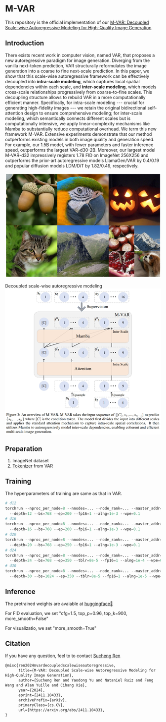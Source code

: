 # M-VAR
This repository is the official implementation of our [M-VAR: Decoupled Scale-wise Autoregressive Modeling for High-Quality Image Generation](https://arxiv.org/abs/2411.10433)

## Introduction
There exists recent work in computer vision, named VAR, that proposes a new autoregressive paradigm for image generation. Diverging from the vanilla next-token prediction, VAR structurally reformulates the image generation into a coarse to fine next-scale prediction. 
In this paper, we show that this scale-wise autoregressive framework can be effectively decoupled into **intra-scale modeling**, which captures local spatial dependencies within each scale, and **inter-scale modeling**, which models cross-scale relationships progressively from coarse-to-fine scales.
This decoupling structure allows to rebuild VAR in a more computationally efficient manner. Specifically, for intra-scale modeling --- crucial for generating high-fidelity images --- we retain the original bidirectional self-attention design to ensure comprehensive modeling; for inter-scale modeling, which semantically connects different scales but is computationally intensive, we apply linear-complexity mechanisms like Mamba to substantially reduce computational overhead. 
We term this new framework M-VAR. Extensive experiments demonstrate that our method outperforms existing models in both image quality and generation speed. For example, our 1.5B model, with fewer parameters and faster inference speed, outperforms the largest VAR-d30-2B. Moreover, our largest model M-VAR-d32 impressively registers 1.78 FID on ImageNet 256X256 and outperforms the prior-art autoregressive models LlamaGen/VAR by 0.4/0.19 and popular diffusion models LDM/DiT by 1.82/0.49, respectively.

![figure](./figure1/fig1.png)

Decoupled scale-wise autoregressive modeling
![figure](./figure1/fig2.png)

## Preparation
1. ImageNet dataset
2. [Tokenizer](https://huggingface.co/FoundationVision/var/resolve/main/vae_ch160v4096z32.pth) from VAR


## Training
The hyperparameters of training are same as that in VAR.
```python
# d12
torchrun --nproc_per_node=8 --nnodes=... --node_rank=... --master_addr=... --master_port=... train.py \
  --depth=12 --bs=768 --ep=200 --fp16=1 --alng=1e-3 --wpe=0.1
# d16
torchrun --nproc_per_node=8 --nnodes=... --node_rank=... --master_addr=... --master_port=... train.py \
  --depth=16 --bs=768 --ep=200 --fp16=1 --alng=1e-3 --wpe=0.1
# d20
torchrun --nproc_per_node=8 --nnodes=... --node_rank=... --master_addr=... --master_port=... train.py \
  --depth=20 --bs=768 --ep=250 --fp16=1 --alng=1e-3 --wpe=0.1
# d24
torchrun --nproc_per_node=8 --nnodes=... --node_rank=... --master_addr=... --master_port=... train.py \
  --depth=24 --bs=768 --ep=350 --tblr=8e-5 --fp16=1 --alng=1e-4 --wpe=0.01
# d30
torchrun --nproc_per_node=8 --nnodes=... --node_rank=... --master_addr=... --master_port=... train.py \
  --depth=30 --bs=1024 --ep=350 --tblr=8e-5 --fp16=1 --alng=1e-5 --wpe=0.01 --twde=0.08
```

## Inference
The pretrained weights are avaiable at [huggingface🤗](https://huggingface.co/OliverRen/M-VAR)

For FID evaluation, we set "cfg=1.5, top_p=0.96, top_k=900, more_smooth=False"

For visualizatio, we set "more_smooth=True"

## Citation
If you have any question, feel to to contact [Sucheng Ren](oliverrensu@gmail.com)
```
@misc{ren2024mvardecoupledscalewiseautoregressive,
      title={M-VAR: Decoupled Scale-wise Autoregressive Modeling for High-Quality Image Generation}, 
      author={Sucheng Ren and Yaodong Yu and Nataniel Ruiz and Feng Wang and Alan Yuille and Cihang Xie},
      year={2024},
      eprint={2411.10433},
      archivePrefix={arXiv},
      primaryClass={cs.CV},
      url={https://arxiv.org/abs/2411.10433}, 
}
```